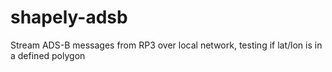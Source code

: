 # shapely-adsb
Stream ADS-B messages from RP3 over local network, testing if lat/lon is in a defined polygon
